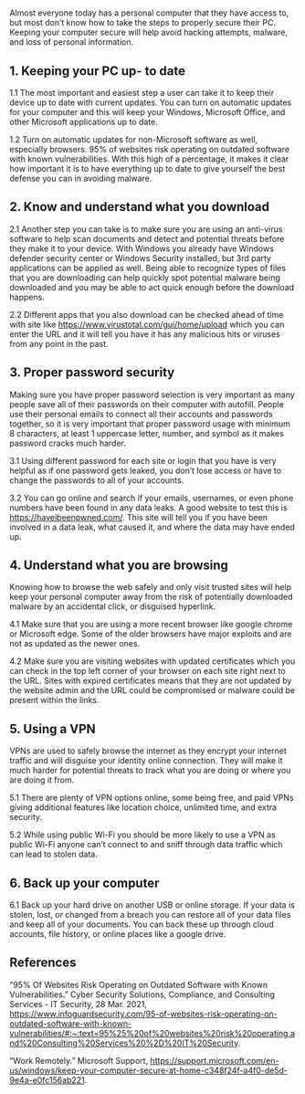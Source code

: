 #

Almost everyone today has a personal computer that they have access to, but most don’t know how to take the steps to properly secure their PC. Keeping your computer secure will help avoid hacking attempts, malware, and loss of personal information.

## 1. Keeping your PC up- to date

1.1 The most important and easiest step a user can take it to keep their device up to date with current updates. You can turn on automatic updates for your computer and this will keep your Windows, Microsoft Office, and other Microsoft applications up to date.

1.2 Turn on automatic updates for non-Microsoft software as well, especially browsers. 95% of websites risk operating on outdated software with known vulnerabilities. With this high of a percentage, it makes it clear how important it is to have everything up to date to give yourself the best defense you can in avoiding malware.

## 2. Know and understand what you download

2.1 Another step you can take is to make sure you are using an anti-virus software to help scan documents and detect and potential threats before they make it to your device. With Windows you already have Windows defender security center or Windows Security installed, but 3rd party applications can be applied as well. Being able to recognize types of files that you are downloading can help quickly spot potential malware being downloaded and you may be able to act quick enough before the download happens.

2.2 Different apps that you also download can be checked ahead of time with site like <https://www.virustotal.com/gui/home/upload> which you can enter the URL and it will tell you have it has any malicious hits or viruses from any point in the past.

## 3. Proper password security

Making sure you have proper password selection is very important as many people save all of their passwords on their computer with autofill. People use their personal emails to connect all their accounts and passwords together, so it is very important that proper password usage with minimum 8 characters, at least 1 uppercase letter, number, and symbol as it makes password cracks much harder.

3.1 Using different password for each site or login that you have is very helpful as if one password gets leaked, you don’t lose access or have to change the passwords to all of your accounts.

3.2 You can go online and search if your emails, usernames, or even phone numbers have been found in any data leaks. A good website to test this is <https://haveibeenpwned.com/>. This site will tell you if you have been involved in a data leak, what caused it, and where the data may have ended up.

## 4. Understand what you are browsing

Knowing how to browse the web safely and only visit trusted sites will help keep your personal computer away from the risk of potentially downloaded malware by an accidental click, or disguised hyperlink.

4.1 Make sure that you are using a more recent browser like google chrome or Microsoft edge. Some of the older browsers have major exploits and are not as updated as the newer ones.

4.2 Make sure you are visiting websites with updated certificates which you can check in the top left corner of your browser on each site right next to the URL. Sites with expired certificates means that they are not updated by the website admin and the URL could be compromised or malware could be present within the links.

## 5. Using a VPN

VPNs are used to safely browse the internet as they encrypt your internet traffic and will disguise your identity online connection. They will make it much harder for potential threats to track what you are doing or where you are doing it from.

5.1 There are plenty of VPN options online, some being free, and paid VPNs giving additional features like location choice, unlimited time, and extra security.

5.2 While using public Wi-Fi you should be more likely to use a VPN as public Wi-Fi anyone can’t connect to and sniff through data traffic which can lead to stolen data.

## 6. Back up your computer

6.1 Back up your hard drive on another USB or online storage. If your data is stolen, lost, or changed from a breach you can restore all of your data files and keep all of your documents. You can back these up through cloud accounts, file history, or online places like a google drive.

## References

“95% Of Websites Risk Operating on Outdated Software with Known Vulnerabilities.” Cyber Security Solutions, Compliance, and Consulting Services - IT Security, 28 Mar. 2021, <https://www.infoguardsecurity.com/95-of-websites-risk-operating-on-outdated-software-with-known-vulnerabilities/#:~:text=95%25%20of%20websites%20risk%20operating,and%20Consulting%20Services%20%2D%20IT%20Security>.

“Work Remotely.” Microsoft Support, <https://support.microsoft.com/en-us/windows/keep-your-computer-secure-at-home-c348f24f-a4f0-de5d-9e4a-e0fc156ab221>.
